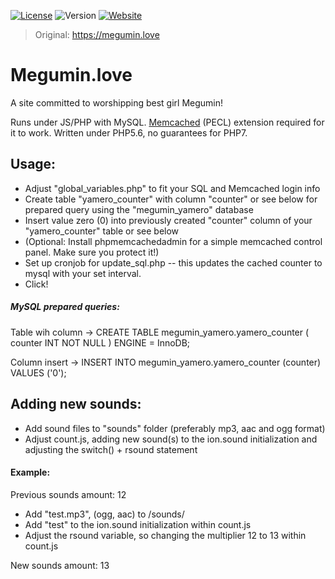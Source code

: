 [![License](https://img.shields.io/badge/License-MPL-blue.svg)](https://github.com/robflop/Megumin/blob/master/LICENSE)
![Version](https://img.shields.io/badge/Version-1.1-blue.svg)
[![Website](https://img.shields.io/website-up-down-green-red/http/shields.io.svg?maxAge=2592000)](https://megumin.love)

>Original: https://megumin.love

# Megumin.love
A site committed to worshipping best girl Megumin!

Runs under JS/PHP with MySQL. [Memcached](https://pecl.php.net/package/memcached) (PECL) extension required for it to work.
Written under PHP5.6, no guarantees for PHP7.

## Usage:
- Adjust "global_variables.php" to fit your SQL and Memcached login info
- Create table "yamero_counter" with column "counter" or see below for prepared query using the "megumin_yamero" database
- Insert value zero (0) into previously created "counter" column of your "yamero_counter" table or see below
- (Optional: Install phpmemcachedadmin for a simple memcached control panel. Make sure you protect it!)
- Set up cronjob for update_sql.php -- this updates the cached counter to mysql with your set interval.
- Click!




##### MySQL prepared queries:

Table wih column -> CREATE TABLE megumin_yamero.yamero_counter ( counter INT NOT NULL ) ENGINE = InnoDB; 

Column insert -> INSERT INTO megumin_yamero.yamero_counter (counter) VALUES ('0');

## Adding new sounds:
- Add sound files to "sounds" folder (preferably mp3, aac and ogg format)
- Adjust count.js, adding new sound(s) to the ion.sound initialization and adjusting the switch() + rsound statement

#### Example:
Previous sounds amount: 12
- Add "test.mp3", (ogg, aac) to /sounds/
- Add "test" to the ion.sound initialization within count.js
- Adjust the rsound variable, so changing the multiplier 12 to 13 within count.js

New sounds amount: 13

